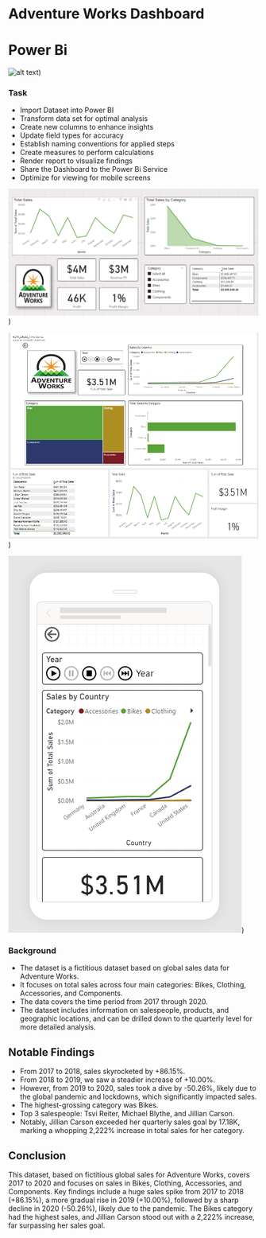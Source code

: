 # Adventure Works Dashboard

# Power  Bi 

![alt text](https://th.bing.com/th/id/OIP.perUvYXHjEagQZb1opY7JAAAAA?rs=1&pid=ImgDetMain))

### Task 

* Import Dataset into Power BI
* Transform data set for optimal analysis
* Create new columns to enhance insights
* Update field types for accuracy
* Establish naming conventions for applied steps
* Create measures to perform calculations
* Render report to visualize findings
* Share the Dashboard to the Power Bi Service
* Optimize for viewing for mobile screens 


![Image of World Hapiness](https://github.com/abednarz210/Power_BI_SALES/blob/main/PWRBI_RR/Sales_By%20Category.png))

![Image of World Hapiness](https://github.com/abednarz210/Power_BI_SALES/blob/main/PWRBI_RR/Dashboard1%20.png))

![Image of World Hapiness](https://github.com/abednarz210/Power_BI_SALES/blob/main/PWRBI_RR/Optimized2.png))




### Background

* The dataset is a fictitious dataset based on global sales data for Adventure Works.
* It focuses on total sales across four main categories: Bikes, Clothing, Accessories, and Components.
* The data covers the time period from 2017 through 2020.
* The dataset includes information on salespeople, products, and geographic locations, and can be drilled down to the quarterly level for more detailed analysis.


## Notable Findings

* From 2017 to 2018, sales skyrocketed by +86.15%.
* From 2018 to 2019, we saw a steadier increase of +10.00%.
* However, from 2019 to 2020, sales took a dive by -50.26%, likely due to the global pandemic and lockdowns, which significantly impacted sales.
* The highest-grossing category was Bikes.
* Top 3 salespeople: Tsvi Reiter, Michael Blythe, and Jillian Carson.
* Notably, Jillian Carson exceeded her quarterly sales goal by 17.18K, marking a whopping 2,222% increase in total sales for her category.

## Conclusion 

This dataset, based on fictitious global sales for Adventure Works, covers 2017 to 2020 and focuses on sales in Bikes, Clothing, Accessories, and Components. Key findings include a huge sales spike from 2017 to 2018 (+86.15%), a more gradual rise in 2019 (+10.00%), followed by a sharp decline in 2020 (-50.26%), likely due to the pandemic. The Bikes category had the highest sales, and Jillian Carson stood out with a 2,222% increase, far surpassing her sales goal.


